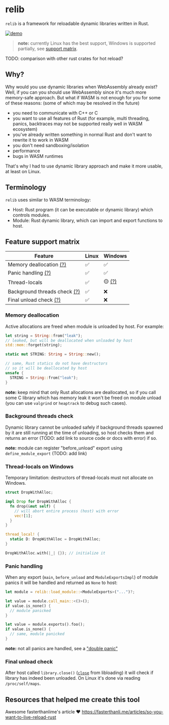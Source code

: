 # relib

`relib` is a framework for reloadable dynamic libraries written in Rust.

[![demo](https://github.com/user-attachments/assets/44c87053-8aa1-462f-929f-2a355328387c)](https://github.com/user-attachments/assets/e2da4817-237a-4e90-9c5e-b6f24e4ad57c)

> **note:** currently Linux has the best support, Windows is supported partially, see [support matrix](#feature-support-matrix).

TODO: comparison with other rust crates for hot reload?

## Why?

Why would you use dynamic libraries when WebAssembly already exist? Well, if you can you should use WebAssembly since it's much more memory-safe approach. But what if WASM is not enough for you for some of these reasons: (some of which may be resolved in the future)

- you need to communicate with C++ or C
- you want to use all features of Rust (for example, multi threading, panics, backtraces may not be supported really well in WASM ecosystem)
- you've already written something in normal Rust and don't want to rewrite it to work in WASM
- you don't need sandboxing/isolation
- performance
- bugs in WASM runtimes

That's why I had to use dynamic library approach and make it more usable, at least on Linux.

## Terminology

`relib` uses similar to WASM terminology:

- Host: Rust program (it can be executable or dynamic library) which controls modules.
- Module: Rust dynamic library, which can import and export functions to host.

## Feature support matrix

| Feature                                                    | Linux   | Windows                             |
|----------------------------------------------------------- |-------  |------------------------------------  |
| Memory deallocation [(?)](#memory-deallocation)            | ✅      | ✅                                   |
| Panic handling [(?)](#panic-handling)                       | ✅      | ✅                                   |
| Thread-locals                                              | ✅      | 🟡 [(?)](#thread-locals-on-windows)  |
| Background threads check [(?)](#background-threads-check)  | ✅      | ❌                                   |
| Final unload check [(?)](#final-unload-check)              | ✅      | ❌                                   |

### Memory deallocation

Active allocations are freed when module is unloaded by host. For example:

```rust
let string = String::from("leak");
// leaked, but will be deallocated when unloaded by host
std::mem::forget(string);

static mut STRING: String = String::new();

// same, Rust statics do not have destructors
// so it will be deallocated by host
unsafe {
  STRING = String::from("leak");
}
```

**note:** keep mind that only Rust allocations are deallocated, so if you call some C library which has memory leak it won't be freed on module unload (you can use `valgrind` or `heaptrack` to debug such cases).

### Background threads check

Dynamic library cannot be unloaded safely if background threads spawned by it are still running at the time of unloading, so host checks them and returns an error (TODO: add link to source code or docs with error) if so.

**note:** module can register "before_unload" export using `define_module_export` (TODO: add link)

### Thread-locals on Windows

Temporary limitation: destructors of thread-locals must not allocate on Windows.

```rust
struct DropWithAlloc;

impl Drop for DropWithAlloc {
  fn drop(&mut self) {
    // will abort entire process (host) with error
    vec![1];
  }
}

thread_local! {
  static D: DropWithAlloc = DropWithAlloc;
}

DropWithAlloc.with(|_| {}); // initialize it
```

### Panic handling

When any export (`main`, `before_unload` and `ModuleExportsImpl`) of module panics it will be handled and returned as `None` to host:

```rust
let module = relib::load_module::<ModuleExports>("...")?;

let value = module.call_main::<()>();
if value.is_none() {
  // module panicked
}

let value = module.exports().foo();
if value.is_none() {
  // same, module panicked
}
```

**note:** not all panics are handled, see a ["double panic"](https://doc.rust-lang.org/std/ops/trait.Drop.html#panics)

### Final unload check

After host called `library.close()` ([`close`](https://docs.rs/libloading/latest/libloading/struct.Library.html#method.close) from libloading) it will check if library has indeed been unloaded. On Linux it's done via reading `/proc/self/maps`.

## Resources that helped me create this tool

Awesome fasterthanlime's article ❤️ <https://fasterthanli.me/articles/so-you-want-to-live-reload-rust>

